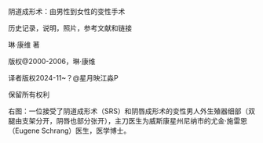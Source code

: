 阴道成形术：由男性到女性的变性手术
 
历史记录，说明，照片，参考文献和链接

琳·康维 著

版权@2000-2006，琳·康维

译者版权2024-11~？@星月映江淼P 

保留所有权利

右图：一位接受了阴道成形术（SRS）和阴唇成形术的变性男人外生殖器细部（双腿由支架分开，阴唇也部分张开），主刀医生为威斯康星州尼纳市的尤金·施雷恩（Eugene Schrang）医生，医学博士。
